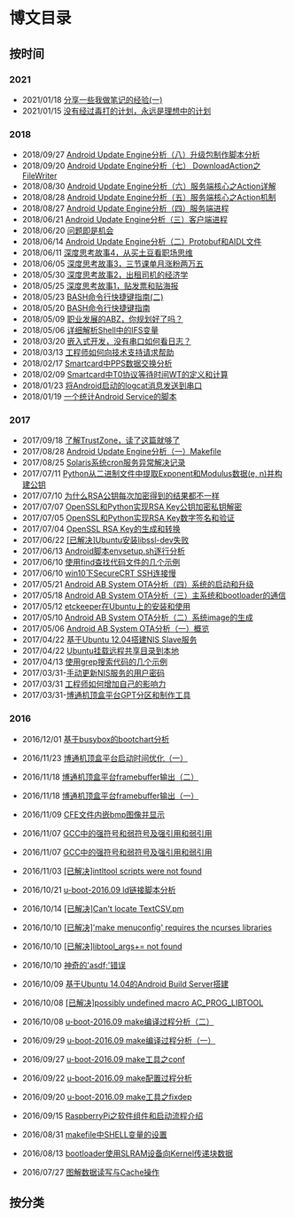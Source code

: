 # 博文目录

## 按时间

### 2021
- 2021/01/18 [分享一些我做笔记的经验(一)](https://github.com/guyongqiangx/blog/blob/dev/20210118-%E5%88%86%E4%BA%AB%E4%B8%80%E4%BA%9B%E6%88%91%E5%81%9A%E7%AC%94%E8%AE%B0%E7%9A%84%E7%BB%8F%E9%AA%8C(%E4%B8%80).md)
- 2021/01/15 [没有经过毒打的计划，永远是理想中的计划](https://github.com/guyongqiangx/blog/blob/dev/20210115-%E6%B2%A1%E6%9C%89%E7%BB%8F%E8%BF%87%E6%AF%92%E6%89%93%E7%9A%84%E8%AE%A1%E5%88%92%EF%BC%8C%E6%B0%B8%E8%BF%9C%E6%98%AF%E7%90%86%E6%83%B3%E4%B8%AD%E7%9A%84%E8%AE%A1%E5%88%92.md)

### 2018
- 2018/09/27 [Android Update Engine分析（八）升级包制作脚本分析](https://github.com/guyongqiangx/blog/blob/dev/ab-ota/20180927-Android%20Update%20Engine%E5%88%86%E6%9E%90%EF%BC%88%E5%85%AB%EF%BC%89%E5%8D%87%E7%BA%A7%E5%8C%85%E5%88%B6%E4%BD%9C%E8%84%9A%E6%9C%AC%E5%88%86%E6%9E%90.md)
- 2018/09/20 [Android Update Engine分析（七） DownloadAction之FileWriter](https://github.com/guyongqiangx/blog/blob/dev/ab-ota/20180920-Android%20Update%20Engine%E5%88%86%E6%9E%90%EF%BC%88%E4%B8%83%EF%BC%89%20DownloadAction%E4%B9%8BFileWriter.md)
- 2018/08/30 [Android Update Engine分析（六）服务端核心之Action详解](https://github.com/guyongqiangx/blog/blob/dev/ab-ota/20180830-Android%20Update%20Engine%E5%88%86%E6%9E%90%EF%BC%88%E5%85%AD%EF%BC%89%E6%9C%8D%E5%8A%A1%E7%AB%AF%E6%A0%B8%E5%BF%83%E4%B9%8BAction%E8%AF%A6%E8%A7%A3.md)
- 2018/08/28 [Android Update Engine分析（五）服务端核心之Action机制](https://github.com/guyongqiangx/blog/blob/dev/ab-ota/20180828-Android%20Update%20Engine%E5%88%86%E6%9E%90%EF%BC%88%E4%BA%94%EF%BC%89%E6%9C%8D%E5%8A%A1%E7%AB%AF%E6%A0%B8%E5%BF%83%E4%B9%8BAction%E6%9C%BA%E5%88%B6.md)
- 2018/08/27 [Android Update Engine分析（四）服务端进程](https://github.com/guyongqiangx/blog/blob/dev/ab-ota/20180827-Android%20Update%20Engine%E5%88%86%E6%9E%90%EF%BC%88%E5%9B%9B%EF%BC%89%E6%9C%8D%E5%8A%A1%E7%AB%AF%E8%BF%9B%E7%A8%8B.md)
- 2018/06/21 [Android Update Engine分析（三）客户端进程](https://github.com/guyongqiangx/blog/blob/dev/ab-ota/20180621-Android%20Update%20Engine%E5%88%86%E6%9E%90%EF%BC%88%E4%B8%89%EF%BC%89%E5%AE%A2%E6%88%B7%E7%AB%AF%E8%BF%9B%E7%A8%8B.md)
- 2018/06/20 [问题即是机会](https://github.com/guyongqiangx/blog/blob/dev/20180620-%E9%97%AE%E9%A2%98%E5%8D%B3%E6%98%AF%E6%9C%BA%E4%BC%9A.md)
- 2018/06/14 [Android Update Engine分析（二）Protobuf和AIDL文件](https://github.com/guyongqiangx/blog/blob/dev/ab-ota/20180614-Android%20Update%20Engine%E5%88%86%E6%9E%90%EF%BC%88%E4%BA%8C%EF%BC%89Protobuf%E5%92%8CAIDL%E6%96%87%E4%BB%B6.md)
- 2018/06/11 [深度思考故事4，从买土豆看职场思维](https://github.com/guyongqiangx/blog/blob/dev/20180611-%E6%B7%B1%E5%BA%A6%E6%80%9D%E8%80%83%E6%95%85%E4%BA%8B4%EF%BC%8C%E4%BB%8E%E4%B9%B0%E5%9C%9F%E8%B1%86%E7%9C%8B%E8%81%8C%E5%9C%BA%E6%80%9D%E7%BB%B4.md)
- 2018/06/05 [深度思考故事3，三节课单月涨粉两万五](https://github.com/guyongqiangx/blog/blob/dev/20180605-%E6%B7%B1%E5%BA%A6%E6%80%9D%E8%80%83%E6%95%85%E4%BA%8B3%EF%BC%8C%E4%B8%89%E8%8A%82%E8%AF%BE%E5%8D%95%E6%9C%88%E6%B6%A8%E7%B2%89%E4%B8%A4%E4%B8%87%E4%BA%94.md)
- 2018/05/30 [深度思考故事2，出租司机的经济学](https://github.com/guyongqiangx/blog/blob/dev/20180530-%E6%B7%B1%E5%BA%A6%E6%80%9D%E8%80%83%E6%95%85%E4%BA%8B2%EF%BC%8C%E5%87%BA%E7%A7%9F%E5%8F%B8%E6%9C%BA%E7%9A%84%E7%BB%8F%E6%B5%8E%E5%AD%A6.md)
- 2018/05/25 [深度思考故事1，贴发票和贴海报](https://github.com/guyongqiangx/blog/blob/dev/20180525-%E6%B7%B1%E5%BA%A6%E6%80%9D%E8%80%83%E6%95%85%E4%BA%8B1%EF%BC%8C%E8%B4%B4%E5%8F%91%E7%A5%A8%E5%92%8C%E8%B4%B4%E6%B5%B7%E6%8A%A5.md)
- 2018/05/23 [BASH命令行快捷键指南(二)](https://github.com/guyongqiangx/blog/blob/dev/shell/20180523-BASH%E5%91%BD%E4%BB%A4%E8%A1%8C%E5%BF%AB%E6%8D%B7%E9%94%AE%E6%8C%87%E5%8D%97(%E4%BA%8C).md)
- 2018/05/20 [BASH命令行快捷键指南](https://github.com/guyongqiangx/blog/blob/dev/shell/20180520-BASH%E5%91%BD%E4%BB%A4%E8%A1%8C%E5%BF%AB%E6%8D%B7%E9%94%AE%E6%8C%87%E5%8D%97.md)
- 2018/05/09 [职业发展的ABZ，你规划好了吗？](https://github.com/guyongqiangx/blog/blob/dev/20180509-%E8%81%8C%E4%B8%9A%E5%8F%91%E5%B1%95%E7%9A%84ABZ%EF%BC%8C%E4%BD%A0%E8%A7%84%E5%88%92%E5%A5%BD%E4%BA%86%E5%90%97%EF%BC%9F.md)
- 2018/05/06 [详细解析Shell中的IFS变量](https://github.com/guyongqiangx/blog/blob/dev/shell/20180506-%E8%AF%A6%E7%BB%86%E8%A7%A3%E6%9E%90Shell%E4%B8%AD%E7%9A%84IFS%E5%8F%98%E9%87%8F.md)
- 2018/03/20 [嵌入式开发，没有串口如何看日志？](https://github.com/guyongqiangx/blog/blob/dev/20180320-%E5%B5%8C%E5%85%A5%E5%BC%8F%E5%BC%80%E5%8F%91%EF%BC%8C%E6%B2%A1%E6%9C%89%E4%B8%B2%E5%8F%A3%E5%A6%82%E4%BD%95%E7%9C%8B%E6%97%A5%E5%BF%97%EF%BC%9F.md)
- 2018/03/13 [工程师如何向技术支持请求帮助](https://github.com/guyongqiangx/blog/blob/dev/20180313-%E5%B7%A5%E7%A8%8B%E5%B8%88%E5%A6%82%E4%BD%95%E5%90%91%E6%8A%80%E6%9C%AF%E6%94%AF%E6%8C%81%E8%AF%B7%E6%B1%82%E5%B8%AE%E5%8A%A9.md)
- 2018/02/17 [Smartcard中PPS数据交换分析](https://github.com/guyongqiangx/blog/blob/dev/smartcard/20180217-Smartcard%E4%B8%ADPPS%E6%95%B0%E6%8D%AE%E4%BA%A4%E6%8D%A2%E5%88%86%E6%9E%90.md)
- 2018/02/09 [Smartcard中T0协议等待时间WT的定义和计算](https://github.com/guyongqiangx/blog/blob/dev/smartcard/20180209-Smartcard%E4%B8%ADT0%E5%8D%8F%E8%AE%AE%E7%AD%89%E5%BE%85%E6%97%B6%E9%97%B4WT%E7%9A%84%E5%AE%9A%E4%B9%89%E5%92%8C%E8%AE%A1%E7%AE%97.md)
- 2018/01/23 [将Android启动的logcat消息发送到串口](https://github.com/guyongqiangx/blog/blob/dev/android/20180123-%E5%B0%86Android%E5%90%AF%E5%8A%A8%E7%9A%84logcat%E6%B6%88%E6%81%AF%E5%8F%91%E9%80%81%E5%88%B0%E4%B8%B2%E5%8F%A3.md)
- 2018/01/19 [一个统计Android Service的脚本](https://github.com/guyongqiangx/blog/blob/dev/android/20180119-%E4%B8%80%E4%B8%AA%E7%BB%9F%E8%AE%A1Android%20Service%E7%9A%84%E8%84%9A%E6%9C%AC.md)

### 2017

- 2017/09/18 [了解TrustZone，读了这篇就够了](https://github.com/guyongqiangx/blog/blob/dev/trustzone/20170918-%E4%BA%86%E8%A7%A3TrustZone%EF%BC%8C%E8%AF%BB%E4%BA%86%E8%BF%99%E7%AF%87%E5%B0%B1%E5%A4%9F%E4%BA%86.md)
- 2017/08/28 [Android Update Engine分析（一）Makefile](https://github.com/guyongqiangx/blog/blob/dev/ab-ota/20170828-Android%20Update%20Engine%E5%88%86%E6%9E%90%EF%BC%88%E4%B8%80%EF%BC%89Makefile.md)
- 2017/08/25 [Solaris系统cron服务异常解决记录](https://github.com/guyongqiangx/blog/blob/dev/nis/20170825-Solaris%E7%B3%BB%E7%BB%9Fcron%E6%9C%8D%E5%8A%A1%E5%BC%82%E5%B8%B8%E8%A7%A3%E5%86%B3%E8%AE%B0%E5%BD%95.md)
- 2017/07/11 [Python从二进制文件中提取Exponent和Modulus数据(e, n)并构建公钥](https://github.com/guyongqiangx/blog/blob/dev/openssl/20170711-Python%E4%BB%8E%E4%BA%8C%E8%BF%9B%E5%88%B6%E6%96%87%E4%BB%B6%E4%B8%AD%E6%8F%90%E5%8F%96Exponent%E5%92%8CModulus%E6%95%B0%E6%8D%AE(e%2C%20n)%E5%B9%B6%E6%9E%84%E5%BB%BA%E5%85%AC%E9%92%A5.md)
- 2017/07/10 [为什么RSA公钥每次加密得到的结果都不一样](https://github.com/guyongqiangx/blog/blob/dev/openssl/20170710-%E4%B8%BA%E4%BB%80%E4%B9%88RSA%E5%85%AC%E9%92%A5%E6%AF%8F%E6%AC%A1%E5%8A%A0%E5%AF%86%E5%BE%97%E5%88%B0%E7%9A%84%E7%BB%93%E6%9E%9C%E9%83%BD%E4%B8%8D%E4%B8%80%E6%A0%B7.md)
- 2017/07/07 [OpenSSL和Python实现RSA Key公钥加密私钥解密](https://github.com/guyongqiangx/blog/blob/dev/openssl/20170707-OpenSSL%E5%92%8CPython%E5%AE%9E%E7%8E%B0RSA%20Key%E5%85%AC%E9%92%A5%E5%8A%A0%E5%AF%86%E7%A7%81%E9%92%A5%E8%A7%A3%E5%AF%86.md)
- 2017/07/05 [OpenSSL和Python实现RSA Key数字签名和验证](https://github.com/guyongqiangx/blog/blob/dev/openssl/20170705-OpenSSL%E5%92%8CPython%E5%AE%9E%E7%8E%B0RSA%20Key%E6%95%B0%E5%AD%97%E7%AD%BE%E5%90%8D%E5%92%8C%E9%AA%8C%E8%AF%81.md)
- 2017/07/04 [OpenSSL RSA Key的生成和转换](https://github.com/guyongqiangx/blog/blob/dev/openssl/20170704-OpenSSL%20RSA%20Key%E7%9A%84%E7%94%9F%E6%88%90%E5%92%8C%E8%BD%AC%E6%8D%A2.md)
- 2017/06/22 [[已解决]Ubuntu安装libssl-dev失败](https://github.com/guyongqiangx/blog/blob/dev/errors/20170622-%5B%E5%B7%B2%E8%A7%A3%E5%86%B3%5DUbuntu%E5%AE%89%E8%A3%85libssl-dev%E5%A4%B1%E8%B4%A5.md)
- 2017/06/13 [Android脚本envsetup.sh逐行分析](https://github.com/guyongqiangx/blog/blob/dev/android-build/20170613-Android%E8%84%9A%E6%9C%ACenvsetup.sh%E9%80%90%E8%A1%8C%E5%88%86%E6%9E%90.md)
- 2017/06/10 [使用find查找代码文件的几个示例](https://github.com/guyongqiangx/blog/blob/dev/20170610-%E4%BD%BF%E7%94%A8find%E6%9F%A5%E6%89%BE%E4%BB%A3%E7%A0%81%E6%96%87%E4%BB%B6%E7%9A%84%E5%87%A0%E4%B8%AA%E7%A4%BA%E4%BE%8B.md)
- 2017/06/10 [win10下SecureCRT SSH连接慢](https://github.com/guyongqiangx/blog/blob/dev/securecrt-ssh-slow/20170610-win10%E4%B8%8BSecureCRT%20SSH%E8%BF%9E%E6%8E%A5%E6%85%A2.md)
- 2017/05/21 [Android AB System OTA分析（四）系统的启动和升级](https://github.com/guyongqiangx/blog/blob/dev/ab-ota/20170521-Android%20AB%20System%20OTA%E5%88%86%E6%9E%90%EF%BC%88%E5%9B%9B%EF%BC%89%E7%B3%BB%E7%BB%9F%E7%9A%84%E5%90%AF%E5%8A%A8%E5%92%8C%E5%8D%87%E7%BA%A7.md)
- 2017/05/18 [Android AB System OTA分析（三）主系统和bootloader的通信](https://github.com/guyongqiangx/blog/blob/dev/ab-ota/20170518-Android%20AB%20System%20OTA%E5%88%86%E6%9E%90%EF%BC%88%E4%B8%89%EF%BC%89%E4%B8%BB%E7%B3%BB%E7%BB%9F%E5%92%8Cbootloader%E7%9A%84%E9%80%9A%E4%BF%A1.md)
- 2017/05/12 [etckeeper在Ubuntu上的安装和使用](https://github.com/guyongqiangx/blog/blob/dev/20170512-etckeeper%E5%9C%A8Ubuntu%E4%B8%8A%E7%9A%84%E5%AE%89%E8%A3%85%E5%92%8C%E4%BD%BF%E7%94%A8.md)
- 2017/05/10 [Android AB System OTA分析（二）系统image的生成](https://github.com/guyongqiangx/blog/blob/dev/ab-ota/20170510-Android%20AB%20System%20OTA%E5%88%86%E6%9E%90%EF%BC%88%E4%BA%8C%EF%BC%89%E7%B3%BB%E7%BB%9Fimage%E7%9A%84%E7%94%9F%E6%88%90.md)
- 2017/05/06 [Android AB System OTA分析（一）概览](https://github.com/guyongqiangx/blog/blob/dev/ab-ota/20170506-Android%20AB%20System%20OTA%E5%88%86%E6%9E%90%EF%BC%88%E4%B8%80%EF%BC%89%E6%A6%82%E8%A7%88.md)
- 2017/04/22 [基于Ubuntu 12.04搭建NIS Slave服务](https://github.com/guyongqiangx/blog/blob/dev/nis/20170422-%E5%9F%BA%E4%BA%8EUbuntu%2012.04%E6%90%AD%E5%BB%BANIS%20Slave%E6%9C%8D%E5%8A%A1.md)
- 2017/04/22 [Ubuntu挂载远程共享目录到本地](https://github.com/guyongqiangx/blog/blob/dev/20170422-Ubuntu%E6%8C%82%E8%BD%BD%E8%BF%9C%E7%A8%8B%E5%85%B1%E4%BA%AB%E7%9B%AE%E5%BD%95%E5%88%B0%E6%9C%AC%E5%9C%B0.md)
- 2017/04/13 [使用grep搜索代码的几个示例](https://github.com/guyongqiangx/blog/blob/dev/20170413-%E4%BD%BF%E7%94%A8grep%E6%90%9C%E7%B4%A2%E4%BB%A3%E7%A0%81%E7%9A%84%E5%87%A0%E4%B8%AA%E7%A4%BA%E4%BE%8B.md)
- 2017/03/31-[手动更新NIS服务的用户密码](https://github.com/guyongqiangx/blog/blob/dev/nis/20170331-%E6%89%8B%E5%8A%A8%E6%9B%B4%E6%96%B0NIS%E6%9C%8D%E5%8A%A1%E7%9A%84%E7%94%A8%E6%88%B7%E5%AF%86%E7%A0%81.md)
- 2017/03/31 [工程师如何增加自己的影响力](https://github.com/guyongqiangx/blog/blob/dev/20170331-%E5%B7%A5%E7%A8%8B%E5%B8%88%E5%A6%82%E4%BD%95%E5%A2%9E%E5%8A%A0%E8%87%AA%E5%B7%B1%E7%9A%84%E5%BD%B1%E5%93%8D%E5%8A%9B.md)
- 2017/03/31-[博通机顶盒平台GPT分区和制作工具](https://github.com/guyongqiangx/blog/blob/dev/gpt/20170331-%E5%8D%9A%E9%80%9A%E6%9C%BA%E9%A1%B6%E7%9B%92%E5%B9%B3%E5%8F%B0GPT%E5%88%86%E5%8C%BA%E5%92%8C%E5%88%B6%E4%BD%9C%E5%B7%A5%E5%85%B7.md)

### 2016

- 2016/12/01 [基于busybox的bootchart分析](https://github.com/guyongqiangx/blog/blob/dev/20161201-%E5%9F%BA%E4%BA%8Ebusybox%E7%9A%84bootchart%E5%88%86%E6%9E%90.md)
- 2016/11/23 [博通机顶盒平台启动时间优化（一）](https://github.com/guyongqiangx/blog/blob/dev/cfe/20161123-%E5%8D%9A%E9%80%9A%E6%9C%BA%E9%A1%B6%E7%9B%92%E5%B9%B3%E5%8F%B0%E5%90%AF%E5%8A%A8%E6%97%B6%E9%97%B4%E4%BC%98%E5%8C%96%EF%BC%88%E4%B8%80%EF%BC%89.md)
- 2016/11/18 [博通机顶盒平台framebuffer输出（二）](https://github.com/guyongqiangx/blog/blob/dev/cfe/20161118-%E5%8D%9A%E9%80%9A%E6%9C%BA%E9%A1%B6%E7%9B%92%E5%B9%B3%E5%8F%B0framebuffer%E8%BE%93%E5%87%BA%EF%BC%88%E4%BA%8C%EF%BC%89.md)
- 2016/11/18 [博通机顶盒平台framebuffer输出（一）](https://github.com/guyongqiangx/blog/blob/dev/cfe/20161118-%E5%8D%9A%E9%80%9A%E6%9C%BA%E9%A1%B6%E7%9B%92%E5%B9%B3%E5%8F%B0framebuffer%E8%BE%93%E5%87%BA%EF%BC%88%E4%B8%80%EF%BC%89.md)

- 2016/11/09 [CFE文件内嵌bmp图像并显示](https://github.com/guyongqiangx/blog/blob/dev/cfe/20161109-CFE%E6%96%87%E4%BB%B6%E5%86%85%E5%B5%8Cbmp%E5%9B%BE%E5%83%8F%E5%B9%B6%E6%98%BE%E7%A4%BA.md)

- 2016/11/07 [GCC中的强符号和弱符号及强引用和弱引用](https://github.com/guyongqiangx/blog/blob/dev/20161107-GCC%E4%B8%AD%E7%9A%84%E5%BC%BA%E7%AC%A6%E5%8F%B7%E5%92%8C%E5%BC%B1%E7%AC%A6%E5%8F%B7%E5%8F%8A%E5%BC%BA%E5%BC%95%E7%94%A8%E5%92%8C%E5%BC%B1%E5%BC%95%E7%94%A8.md)
- 2016/11/07 [GCC中的强符号和弱符号及强引用和弱引用](https://github.com/guyongqiangx/blog/blob/dev/20161107-GCC%E4%B8%AD%E7%9A%84%E5%BC%BA%E7%AC%A6%E5%8F%B7%E5%92%8C%E5%BC%B1%E7%AC%A6%E5%8F%B7%E5%8F%8A%E5%BC%BA%E5%BC%95%E7%94%A8%E5%92%8C%E5%BC%B1%E5%BC%95%E7%94%A8.md)

- 2016/11/03 [[已解决]intltool scripts were not found](https://github.com/guyongqiangx/blog/blob/dev/errors/20161103-%5B%E5%B7%B2%E8%A7%A3%E5%86%B3%5Dintltool%20scripts%20were%20not%20found.md)

- 2016/10/21 [u-boot-2016.09 ld链接脚本分析](https://github.com/guyongqiangx/blog/blob/dev/u-boot/20161021-u-boot-2016.09%20ld%E9%93%BE%E6%8E%A5%E8%84%9A%E6%9C%AC%E5%88%86%E6%9E%90.md)
- 2016/10/14 [[已解决]Can't locate TextCSV.pm](https://github.com/guyongqiangx/blog/blob/dev/errors/20161014-%5B%E5%B7%B2%E8%A7%A3%E5%86%B3%5DCan't%20locate%20TextCSV.pm.md)
- 2016/10/10 [[已解决]'make menuconfig' requires the ncurses libraries](https://github.com/guyongqiangx/blog/blob/dev/errors/20161010-%5B%E5%B7%B2%E8%A7%A3%E5%86%B3%5D'make%20menuconfig'%20requires%20the%20ncurses%20libraries.md)
- 2016/10/10 [[已解决]libtool_args+= not found](https://github.com/guyongqiangx/blog/blob/dev/errors/20161010-%5B%E5%B7%B2%E8%A7%A3%E5%86%B3%5Dlibtool_args%2B%3D%20not%20found.md)

- 2016/10/10 [神奇的'asdf;'错误](https://github.com/guyongqiangx/blog/blob/dev/20161010-%E7%A5%9E%E5%A5%87%E7%9A%84'asdf%3B'%E9%94%99%E8%AF%AF.md)
- 2016/10/09 [基于Ubuntu 14.04的Android Build Server搭建](https://github.com/guyongqiangx/blog/blob/dev/20161009-%E5%9F%BA%E4%BA%8EUbuntu%2014.04%E7%9A%84Android%20Build%20Server%E6%90%AD%E5%BB%BA.md)
- 2016/10/08 [[已解决]possibly undefined macro AC_PROG_LIBTOOL](https://github.com/guyongqiangx/blog/blob/dev/errors/20161008-%5B%E5%B7%B2%E8%A7%A3%E5%86%B3%5Dpossibly%20undefined%20macro%20AC_PROG_LIBTOOL.md)

- 2016/10/08 [u-boot-2016.09 make编译过程分析（二）](https://github.com/guyongqiangx/blog/blob/dev/u-boot/20161008-u-boot-2016.09%20make%E7%BC%96%E8%AF%91%E8%BF%87%E7%A8%8B%E5%88%86%E6%9E%90%EF%BC%88%E4%BA%8C%EF%BC%89.md)
- 2016/09/29 [u-boot-2016.09 make编译过程分析（一）](https://github.com/guyongqiangx/blog/blob/dev/u-boot/20160929-u-boot-2016.09%20make%E7%BC%96%E8%AF%91%E8%BF%87%E7%A8%8B%E5%88%86%E6%9E%90%EF%BC%88%E4%B8%80%EF%BC%89.md)
- 2016/09/27 [u-boot-2016.09 make工具之conf](https://github.com/guyongqiangx/blog/blob/dev/u-boot/20160927-u-boot-2016.09%20make%E5%B7%A5%E5%85%B7%E4%B9%8Bconf.md)
- 2016/09/22 [u-boot-2016.09 make配置过程分析](https://github.com/guyongqiangx/blog/blob/dev/u-boot/20160922-u-boot-2016.09%20make%E9%85%8D%E7%BD%AE%E8%BF%87%E7%A8%8B%E5%88%86%E6%9E%90.md)
- 2016/09/20 [u-boot-2016.09 make工具之fixdep](https://github.com/guyongqiangx/blog/blob/dev/u-boot/20160920-u-boot-2016.09%20make%E5%B7%A5%E5%85%B7%E4%B9%8Bfixdep.md)

- 2016/09/15 [RaspberryPi之软件组件和启动流程介绍](https://github.com/guyongqiangx/blog/blob/dev/20160915-RaspberryPi%E4%B9%8B%E8%BD%AF%E4%BB%B6%E7%BB%84%E4%BB%B6%E5%92%8C%E5%90%AF%E5%8A%A8%E6%B5%81%E7%A8%8B%E4%BB%8B%E7%BB%8D.md)
- 2016/08/31 [makefile中SHELL变量的设置](https://github.com/guyongqiangx/blog/blob/dev/20160831-makefile%E4%B8%ADSHELL%E5%8F%98%E9%87%8F%E7%9A%84%E8%AE%BE%E7%BD%AE.md)
- 2016/08/13 [bootloader使用SLRAM设备向Kernel传递块数据](https://github.com/guyongqiangx/blog/blob/dev/20160813-bootloader%E4%BD%BF%E7%94%A8SLRAM%E8%AE%BE%E5%A4%87%E5%90%91Kernel%E4%BC%A0%E9%80%92%E5%9D%97%E6%95%B0%E6%8D%AE.md)
- 2016/07/27 [图解数据读写与Cache操作](https://github.com/guyongqiangx/blog/blob/dev/20160727-%E5%9B%BE%E8%A7%A3%E6%95%B0%E6%8D%AE%E8%AF%BB%E5%86%99%E4%B8%8ECache%E6%93%8D%E4%BD%9C.md)

## 按分类